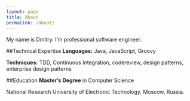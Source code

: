 ```yaml
---
layout: page
title: About
permalink: /about/
---
```


My name is Dmitry. I’m professional software engineer.

##Technical Expertise
**Languages:** Java, JavaScript, Groovy

**Techniques:** TDD, Continuous Integration, codereview, design patterns, enterprise design patterns


##Education
**Master’s Degree** in Computer Science

National Research University of Electronic Technology, Moscow, Russia.


